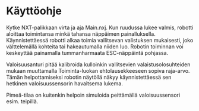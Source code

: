 # Käyttöohje

Kytke NXT-palikkaan virta ja aja Main.nxj. Kun ruudussa lukee valmis, robotti aloittaa toimintansa minkä tahansa näppäimen 
painalluksella. Käynnistettäessä robotti alkaa toimia vallitsevan valistuksen mukaisesti, joko välttelemällä kohteita tai 
hakeautumalla niiden luo. Robotin toiminnan voi keskeyttää painamalla tummanharmaata ESC-näppäintä pohjassa.

Valoisuusanturi pitää kalibroida kulloinkin vallitsevien valaistusolosuhteiden mukaan muuttamalla Toiminta-luokan ehtolausekkeeseen 
sopiva raja-arvo. Tämän helpottamiseksi robotin näytöllä näkyy käynnistettäessä sen hetkinen valoisuussensorin havaitsema lukema.

Pimeä-tilaa on kuitenkin helpoin simuloida peittämällä valoisuussensori esim. teipillä.
